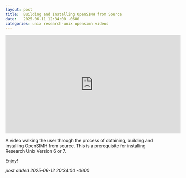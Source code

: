 ```yaml
---
layout:	post
title:	Building and Installing OpenSIMH from Source
date:	2025-06-11 12:34:00 -0600
categories:	unix research-unix opensimh videos
---
```

<iframe width="560" height="315" src="https://www.youtube.com/embed/2OdwzNxeLsk?si=XVZgYDaFcIYzWBnD" title="YouTube video player" frameborder="0" allow="accelerometer; autoplay; clipboard-write; encrypted-media; gyroscope; picture-in-picture; web-share" referrerpolicy="strict-origin-when-cross-origin" allowfullscreen></iframe>


A video walking the user through the process of obtaining, building and installing OpenSIMH from source. This is a prerequisite for installing Research Unix Version 6 or 7.

Enjoy!

<!--more-->

*post added 2025-06-12 20:34:00 -0600*
